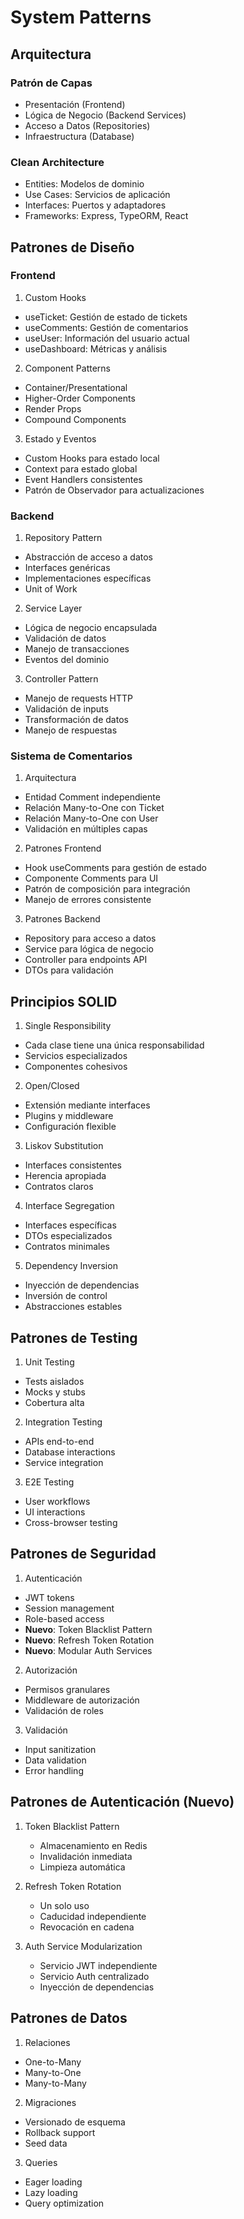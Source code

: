 # System Patterns

## Arquitectura

### Patrón de Capas

- Presentación (Frontend)
- Lógica de Negocio (Backend Services)
- Acceso a Datos (Repositories)
- Infraestructura (Database)

### Clean Architecture

- Entities: Modelos de dominio
- Use Cases: Servicios de aplicación
- Interfaces: Puertos y adaptadores
- Frameworks: Express, TypeORM, React

## Patrones de Diseño

### Frontend

1. Custom Hooks

- useTicket: Gestión de estado de tickets
- useComments: Gestión de comentarios
- useUser: Información del usuario actual
- useDashboard: Métricas y análisis

2. Component Patterns

- Container/Presentational
- Higher-Order Components
- Render Props
- Compound Components

3. Estado y Eventos

- Custom Hooks para estado local
- Context para estado global
- Event Handlers consistentes
- Patrón de Observador para actualizaciones

### Backend

1. Repository Pattern

- Abstracción de acceso a datos
- Interfaces genéricas
- Implementaciones específicas
- Unit of Work

2. Service Layer

- Lógica de negocio encapsulada
- Validación de datos
- Manejo de transacciones
- Eventos del dominio

3. Controller Pattern

- Manejo de requests HTTP
- Validación de inputs
- Transformación de datos
- Manejo de respuestas

### Sistema de Comentarios

1. Arquitectura

- Entidad Comment independiente
- Relación Many-to-One con Ticket
- Relación Many-to-One con User
- Validación en múltiples capas

2. Patrones Frontend

- Hook useComments para gestión de estado
- Componente Comments para UI
- Patrón de composición para integración
- Manejo de errores consistente

3. Patrones Backend

- Repository para acceso a datos
- Service para lógica de negocio
- Controller para endpoints API
- DTOs para validación

## Principios SOLID

1. Single Responsibility

- Cada clase tiene una única responsabilidad
- Servicios especializados
- Componentes cohesivos

2. Open/Closed

- Extensión mediante interfaces
- Plugins y middleware
- Configuración flexible

3. Liskov Substitution

- Interfaces consistentes
- Herencia apropiada
- Contratos claros

4. Interface Segregation

- Interfaces específicas
- DTOs especializados
- Contratos minimales

5. Dependency Inversion

- Inyección de dependencias
- Inversión de control
- Abstracciones estables

## Patrones de Testing

1. Unit Testing

- Tests aislados
- Mocks y stubs
- Cobertura alta

2. Integration Testing

- APIs end-to-end
- Database interactions
- Service integration

3. E2E Testing

- User workflows
- UI interactions
- Cross-browser testing

## Patrones de Seguridad

1. Autenticación

- JWT tokens
- Session management
- Role-based access
- **Nuevo**: Token Blacklist Pattern
- **Nuevo**: Refresh Token Rotation
- **Nuevo**: Modular Auth Services

2. Autorización

- Permisos granulares
- Middleware de autorización
- Validación de roles

3. Validación

- Input sanitization
- Data validation
- Error handling

## Patrones de Autenticación (Nuevo)

1. Token Blacklist Pattern

   - Almacenamiento en Redis
   - Invalidación inmediata
   - Limpieza automática

2. Refresh Token Rotation

   - Un solo uso
   - Caducidad independiente
   - Revocación en cadena

3. Auth Service Modularization
   - Servicio JWT independiente
   - Servicio Auth centralizado
   - Inyección de dependencias

## Patrones de Datos

1. Relaciones

- One-to-Many
- Many-to-One
- Many-to-Many

2. Migraciones

- Versionado de esquema
- Rollback support
- Seed data

3. Queries

- Eager loading
- Lazy loading
- Query optimization
